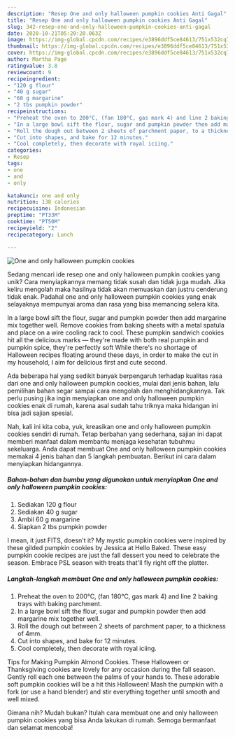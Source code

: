 ```yaml
---
description: "Resep One and only halloween pumpkin cookies Anti Gagal"
title: "Resep One and only halloween pumpkin cookies Anti Gagal"
slug: 342-resep-one-and-only-halloween-pumpkin-cookies-anti-gagal
date: 2020-10-21T05:20:20.063Z
image: https://img-global.cpcdn.com/recipes/e3896ddf5ce84613/751x532cq70/one-and-only-halloween-pumpkin-cookies-recipe-main-photo.jpg
thumbnail: https://img-global.cpcdn.com/recipes/e3896ddf5ce84613/751x532cq70/one-and-only-halloween-pumpkin-cookies-recipe-main-photo.jpg
cover: https://img-global.cpcdn.com/recipes/e3896ddf5ce84613/751x532cq70/one-and-only-halloween-pumpkin-cookies-recipe-main-photo.jpg
author: Martha Page
ratingvalue: 3.8
reviewcount: 9
recipeingredient:
- "120 g flour"
- "40 g sugar"
- "60 g margarine"
- "2 tbs pumpkin powder"
recipeinstructions:
- "Preheat the oven to 200°C, (fan 180°C, gas mark 4) and line 2 baking trays with baking parchment."
- "In a large bowl sift the flour, sugar and pumpkin powder then add margarine mix together well."
- "Roll the dough out between 2 sheets of parchment paper, to a thickness of 4mm."
- "Cut into shapes, and bake for 12 minutes."
- "Cool completely, then decorate with royal iciing."
categories:
- Resep
tags:
- one
- and
- only

katakunci: one and only 
nutrition: 138 calories
recipecuisine: Indonesian
preptime: "PT33M"
cooktime: "PT50M"
recipeyield: "2"
recipecategory: Lunch

---
```



![One and only halloween pumpkin cookies](https://img-global.cpcdn.com/recipes/e3896ddf5ce84613/751x532cq70/one-and-only-halloween-pumpkin-cookies-recipe-main-photo.jpg)

Sedang mencari ide resep one and only halloween pumpkin cookies yang unik? Cara menyiapkannya memang tidak susah dan tidak juga mudah. Jika keliru mengolah maka hasilnya tidak akan memuaskan dan justru cenderung tidak enak. Padahal one and only halloween pumpkin cookies yang enak selayaknya mempunyai aroma dan rasa yang bisa memancing selera kita.

In a large bowl sift the flour, sugar and pumpkin powder then add margarine mix together well. Remove cookies from baking sheets with a metal spatula and place on a wire cooling rack to cool. These pumpkin sandwich cookies hit all the delicious marks — they&#39;re made with both real pumpkin and pumpkin spice, they&#39;re perfectly soft While there&#39;s no shortage of Halloween recipes floating around these days, in order to make the cut in my household, I aim for delicious first and cute second.

Ada beberapa hal yang sedikit banyak berpengaruh terhadap kualitas rasa dari one and only halloween pumpkin cookies, mulai dari jenis bahan, lalu pemilihan bahan segar sampai cara mengolah dan menghidangkannya. Tak perlu pusing jika ingin menyiapkan one and only halloween pumpkin cookies enak di rumah, karena asal sudah tahu triknya maka hidangan ini bisa jadi sajian spesial.


Nah, kali ini kita coba, yuk, kreasikan one and only halloween pumpkin cookies sendiri di rumah. Tetap berbahan yang sederhana, sajian ini dapat memberi manfaat dalam membantu menjaga kesehatan tubuhmu sekeluarga. Anda dapat membuat One and only halloween pumpkin cookies memakai 4 jenis bahan dan 5 langkah pembuatan. Berikut ini cara dalam menyiapkan hidangannya.

<!--inarticleads1-->

##### Bahan-bahan dan bumbu yang digunakan untuk menyiapkan One and only halloween pumpkin cookies:

1. Sediakan 120 g flour
1. Sediakan 40 g sugar
1. Ambil 60 g margarine
1. Siapkan 2 tbs pumpkin powder


I mean, it just FITS, doesn&#39;t it? My mystic pumpkin cookies were inspired by these gilded pumpkin cookies by Jessica at Hello Baked. These easy pumpkin cookie recipes are just the fall dessert you need to celebrate the season. Embrace PSL season with treats that&#39;ll fly right off the platter. 

<!--inarticleads2-->

##### Langkah-langkah membuat One and only halloween pumpkin cookies:

1. Preheat the oven to 200°C, (fan 180°C, gas mark 4) and line 2 baking trays with baking parchment.
1. In a large bowl sift the flour, sugar and pumpkin powder then add margarine mix together well.
1. Roll the dough out between 2 sheets of parchment paper, to a thickness of 4mm.
1. Cut into shapes, and bake for 12 minutes.
1. Cool completely, then decorate with royal iciing.


Tips for Making Pumpkin Almond Cookies. These Halloween or Thanksgiving cookies are lovely for any occasion during the fall season. Gently roll each one between the palms of your hands to. These adorable soft pumpkin cookies will be a hit this Halloween! Mash the pumpkin with a fork (or use a hand blender) and stir everything together until smooth and well mixed. 

Gimana nih? Mudah bukan? Itulah cara membuat one and only halloween pumpkin cookies yang bisa Anda lakukan di rumah. Semoga bermanfaat dan selamat mencoba!
